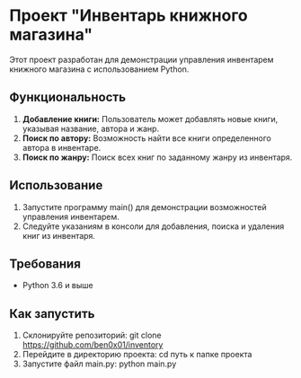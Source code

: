 # Проект "Инвентарь книжного магазина"


Этот проект разработан для демонстрации управления инвентарем книжного магазина с использованием Python.

## Функциональность

1. **Добавление книги:** Пользователь может добавлять новые книги, указывая название, автора и жанр.
2. **Поиск по автору:** Возможность найти все книги определенного автора в инвентаре.
3. **Поиск по жанру:** Поиск всех книг по заданному жанру из инвентаря.

## Использование

1. Запустите программу main() для демонстрации возможностей управления инвентарем.
2. Следуйте указаниям в консоли для добавления, поиска и удаления книг из инвентаря.

## Требования

- Python 3.6 и выше

## Как запустить

1. Склонируйте репозиторий: git clone https://github.com/ben0x01/inventory
2. Перейдите в директорию проекта: cd путь к папке проекта
3. Запустите файл main.py: python main.py
